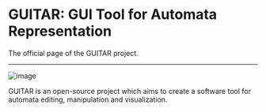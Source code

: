 # GUITAR: GUI Tool for Automata Representation

The official page of the GUITAR project.

- - - 

![image](http://guitar.odis.io/views/main.view/image3.png)

GUITAR is an open-source project which aims to create a software tool for automata editing, manipulation and visualization. 
